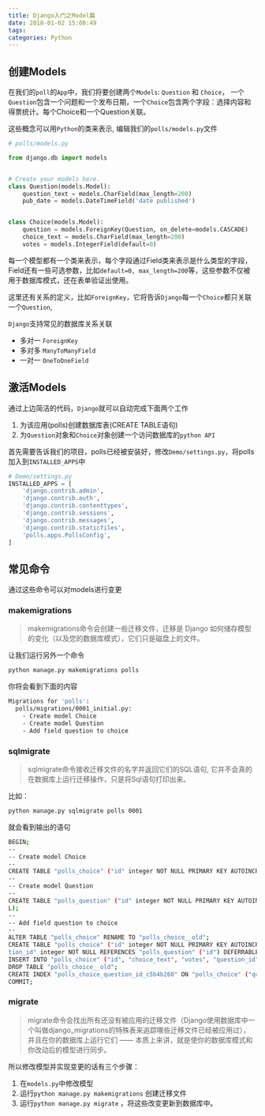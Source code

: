 ```yaml
---
title: Django入门之Model篇
date: 2018-01-02 15:08:49
tags:
categories: Python
---
```


## 创建Models

在我们的`poll`的`App`中，我们将要创建两个`Models`: `Question` 和 `Choice`， 一个`Question`包含一个问题和一个发布日期，一个`Choice`包含两个字段：选择内容和得票统计。每个Choice和一个Question关联。

这些概念可以用`Python`的类来表示, 编辑我们的`polls/models.py`文件

```python
# polls/models.py

from django.db import models


# Create your models here.
class Question(models.Model):
    question_text = models.CharField(max_length=200)
    pub_date = models.DateTimeField('date published')


class Choice(models.Model):
    question = models.ForeignKey(Question, on_delete=models.CASCADE)
    choice_text = models.CharField(max_length=200)
    votes = models.IntegerField(default=0)
```

每一个模型都有一个类来表示，每个字段通过Field类来表示是什么类型的字段，Field还有一些可选参数，比如`default=0, max_length=200`等，这些参数不仅被用于数据库模式，还在表单验证出使用。


这里还有关系的定义，比如`ForeignKey`，它将告诉`Django`每一个`Choice`都只关联一个`Question`,

`Django`支持常见的数据库关系关联
- 多对一 `ForeignKey`
- 多对多 `ManyToManyField`
- 一对一 `OneToOneField`

## 激活Models

通过上边简洁的代码，`Django`就可以自动完成下面两个工作

1. 为该应用(polls)创建数据库表(CREATE TABLE语句)
2. 为`Question`对象和`Choice`对象创建一个访问数据库的`python API`

首先需要告诉我们的项目，polls已经被安装好，修改`Demo/settings.py`，将polls加入到`INSTALLED_APPS`中

```python
# Demo/settings.py
INSTALLED_APPS = [
    'django.contrib.admin',
    'django.contrib.auth',
    'django.contrib.contenttypes',
    'django.contrib.sessions',
    'django.contrib.messages',
    'django.contrib.staticfiles',
    'polls.apps.PollsConfig',
]
```

## 常见命令

通过这些命令可以对models进行变更

### makemigrations

> makemigrations命令会创建一些迁移文件，迁移是 Django 如何储存模型的变化（以及您的数据库模式），它们只是磁盘上的文件。

让我们运行另外一个命令

```bash
python manage.py makemigrations polls
```

你将会看到下面的内容

```bash
Migrations for 'polls':
  polls/migrations/0001_initial.py:
    - Create model Choice
    - Create model Question
    - Add field question to choice
```

### sqlmigrate

> sqlmigrate命令接收迁移文件的名字并返回它们的SQL语句, 它并不会真的在数据库上运行迁移操作，只是将Sql语句打印出来。

比如：

``` bash
python manage.py sqlmigrate polls 0001
```

就会看到输出的语句

```bash
BEGIN;
--
-- Create model Choice
--
CREATE TABLE "polls_choice" ("id" integer NOT NULL PRIMARY KEY AUTOINCREMENT, "choice_text" varchar(200) NOT NULL, "votes" integer NOT NULL);
--
-- Create model Question
--
CREATE TABLE "polls_question" ("id" integer NOT NULL PRIMARY KEY AUTOINCREMENT, "question_text" varchar(200) NOT NULL, "pub_date" datetime NOT NUL
L);
--
-- Add field question to choice
--
ALTER TABLE "polls_choice" RENAME TO "polls_choice__old";
CREATE TABLE "polls_choice" ("id" integer NOT NULL PRIMARY KEY AUTOINCREMENT, "choice_text" varchar(200) NOT NULL, "votes" integer NOT NULL, "ques
tion_id" integer NOT NULL REFERENCES "polls_question" ("id") DEFERRABLE INITIALLY DEFERRED);
INSERT INTO "polls_choice" ("id", "choice_text", "votes", "question_id") SELECT "id", "choice_text", "votes", NULL FROM "polls_choice__old";
DROP TABLE "polls_choice__old";
CREATE INDEX "polls_choice_question_id_c5b4b260" ON "polls_choice" ("question_id");
COMMIT;

```

### migrate

> migrate命令会找出所有还没有被应用的迁移文件（Django使用数据库中一个叫做django_migrations的特殊表来追踪哪些迁移文件已经被应用过），并且在你的数据库上运行它们 —— 本质上来讲，就是使你的数据库模式和你改动后的模型进行同步。

所以修改模型并实现变更的话有三个步骤：
1. 在`models.py`中修改模型
1. 运行`python manage.py makemigrations` 创建迁移文件
1. 运行`python manage.py migrate` ，将这些改变更新到数据库中。